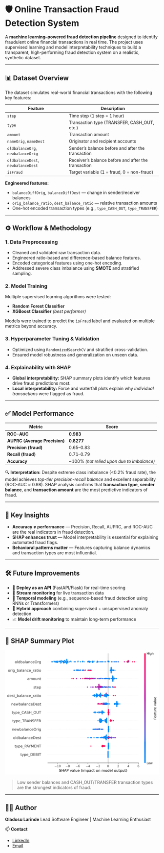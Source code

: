 # 🛡️ Online Transaction Fraud Detection System

A **machine learning–powered fraud detection pipeline** designed to identify fraudulent online financial transactions in real time.
The project uses supervised learning and model interpretability techniques to build a transparent, high-performing fraud detection system on a realistic, synthetic dataset.

---

## 📊 Dataset Overview

The dataset simulates real-world financial transactions with the following key features:

| Feature                            | Description                                         |
| ---------------------------------- | --------------------------------------------------- |
| `step`                             | Time step (1 step = 1 hour)                         |
| `type`                             | Transaction type (TRANSFER, CASH_OUT, etc.)         |
| `amount`                           | Transaction amount                                  |
| `nameOrig`, `nameDest`             | Originator and recipient accounts                   |
| `oldbalanceOrg`, `newbalanceOrig`  | Sender’s balance before and after the transaction   |
| `oldbalanceDest`, `newbalanceDest` | Receiver’s balance before and after the transaction |
| `isFraud`                          | Target variable (1 = fraud, 0 = non-fraud)          |

**Engineered features:**

* `balanceDiffOrig`, `balanceDiffDest` — change in sender/receiver balances
* `orig_balance_ratio`, `dest_balance_ratio` — relative transaction amounts
* One-hot encoded transaction types (e.g., `type_CASH_OUT`, `type_TRANSFER`)

---

## ⚙️ Workflow & Methodology

### 1. **Data Preprocessing**

* Cleaned and validated raw transaction data.
* Engineered ratio-based and difference-based balance features.
* Encoded categorical features using one-hot encoding.
* Addressed severe class imbalance using **SMOTE** and stratified sampling.

### 2. **Model Training**

Multiple supervised learning algorithms were tested:

* **Random Forest Classifier**
* **XGBoost Classifier** *(best performer)*

Models were trained to predict the `isFraud` label and evaluated on multiple metrics beyond accuracy.

### 3. **Hyperparameter Tuning & Validation**

* Optimized using `RandomizedSearchCV` and stratified cross-validation.
* Ensured model robustness and generalization on unseen data.

### 4. **Explainability with SHAP**

* **Global interpretability:** SHAP summary plots identify which features drive fraud predictions most.
* **Local interpretability:** Force and waterfall plots explain why *individual transactions* were flagged as fraud.

---

## ✅ Model Performance

| Metric                        | Score                                      |
| ----------------------------- | ------------------------------------------ |
| **ROC-AUC**                   | **0.983**                                  |
| **AUPRC (Average Precision)** | **0.8277**                                 |
| **Precision (fraud)**         | 0.65–0.83                                  |
| **Recall (fraud)**            | 0.71–0.79                                  |
| **Accuracy**                  | ~100% *(not relied upon due to imbalance)* |

🔍 **Interpretation:**
Despite extreme class imbalance (<0.2% fraud rate), the model achieves *top-tier precision-recall balance* and excellent separability (ROC-AUC ≈ 0.98).
SHAP analysis confirms that **transaction type**, **sender balance**, and **transaction amount** are the most predictive indicators of fraud.

---

## 🧠 Key Insights

* **Accuracy ≠ performance** — Precision, Recall, AUPRC, and ROC-AUC are the real indicators in fraud detection.
* **SHAP enhances trust** — Model interpretability is essential for explaining automated fraud flags.
* **Behavioral patterns matter** — Features capturing balance dynamics and transaction types are most influential.

---

## 🛠️ Future Improvements

* 🚀 **Deploy as an API** (FastAPI/Flask) for real-time scoring
* 🔁 **Stream monitoring** for live transaction data
* 🧩 **Temporal modeling** (e.g., sequence-based fraud detection using RNNs or Transformers)
* 🤖 **Hybrid approach** combining supervised + unsupervised anomaly detection
* 📈 **Model drift monitoring** to maintain long-term performance

---

## 📸 SHAP Summary Plot

![SHAP Summary](./output/shap_summary.png)

> Low sender balances and CASH_OUT/TRANSFER transaction types are the strongest indicators of fraud.

---

## 👨‍💻 Author

**Oladosu Larinde**
Lead Software Engineer | Machine Learning Enthusiast

📫 **Contact**

* [LinkedIn](https://www.linkedin.com/in/olarindeladosu)
* [Email](mailto:larindeakin@gmail.com)
